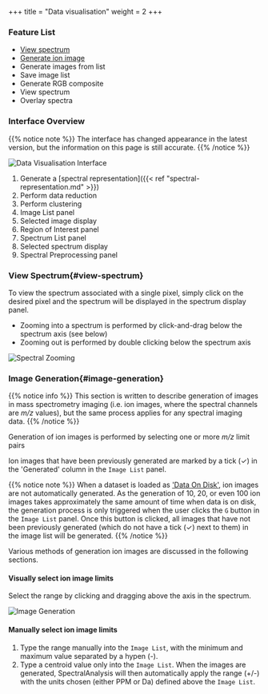 +++
title = "Data visualisation"
weight = 2
+++

### Feature List
* [View spectrum](#view-spectrum)
* [Generate ion image](#image-generation)
* Generate images from list
* Save image list
* Generate RGB composite
* View spectrum
* Overlay spectra

### Interface Overview

{{% notice note %}}
The interface has changed appearance in the latest version, but the information on this page is still accurate. 
{{% /notice %}}

![Data Visualisation Interface](/images/SpectralAnalysis-interface-labelled.png)


1. Generate a [spectral representation]({{< ref "spectral-representation.md" >}})
2. Perform data reduction
3. Perform clustering
4. Image List panel
5. Selected image display
6. Region of Interest panel
7. Spectrum List panel
8. Selected spectrum display
9. Spectral Preprocessing panel

### View Spectrum{#view-spectrum}
To view the spectrum associated with a single pixel, simply click on the desired pixel and the spectrum will be displayed in the spectrum display panel.

* Zooming into a spectrum is performed by click-and-drag below the spectrum axis (see below)
* Zooming out is performed by double clicking below the spectrum axis

![Spectral Zooming](/images/SpectralAnalysis-interface-zooming.gif)

### Image Generation{#image-generation}

{{% notice info %}}
This section is written to describe generation of images in mass spectrometry imaging (i.e. ion images, where the spectral channels are _m/z_ values), but the same process applies for any spectral imaging data. 
{{% /notice %}}

Generation of ion images is performed by selecting one or more _m/z_ limit pairs

Ion images that have been previously generated are marked by a tick (✓) in the 'Generated' column in the `Image List` panel.


{{% notice note %}}
When a dataset is loaded as ['Data On Disk'](/basic-usage/load-data/data-representation), ion images are not automatically generated. As the generation of 10, 20, or even 100 ion images takes approximately the same amount of time when data is on disk, the generation process is only triggered when the user clicks the `G` button in the `Image List` panel. Once this button is clicked, all images that have not been previously generated (which do not have a tick (✓) next to them) in the image list will be generated.
{{% /notice %}}

Various methods of generation ion images are discussed in the following sections.

#### Visually select ion image limits
Select the range by clicking and dragging above the axis in the spectrum.

![Image Generation](/images/SpectralAnalysis-interface-imageGeneration.gif)

#### Manually select ion image limits 
1. Type the range manually into the `Image List`, with the minimum and maximum value separated by a hypen (-).
2. Type a centroid value only into the `Image List`. When the images are generated, SpectralAnalysis will then automatically apply the range (+/-) with the units chosen (either PPM or Da) defined above the `Image List`.

